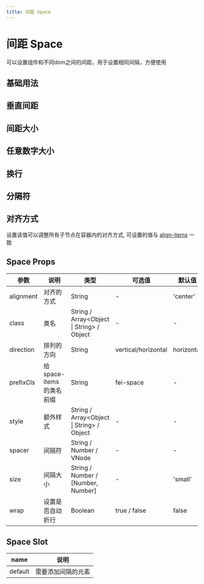 ```yaml
---
title: 间距 Space
---
```




# 间距 Space

可以设置组件和不同dom之间的间距，用于设置相同间隔，方便使用

## 基础用法

<preview path="./demo/Space/Basic.vue"></preview>

## 垂直间距

<preview path="./demo/Space/Vertical.vue"></preview>

## 间距大小

<preview path="./demo/Space/Size.vue"></preview>

## 任意数字大小

<preview path="./demo/Space/Number.vue"></preview>

## 换行

<preview path="./demo/Space/Wrap.vue"></preview>

## 分隔符

<preview path="./demo/Space/Split.vue"></preview>

## 对齐方式

设置该值可以调整所有子节点在容器内的对齐方式, 可设置的值与 [align-items](https://developer.mozilla.org/zh-CN/docs/Web/CSS/align-items) 一致

<preview path="./demo/Space/Align.vue"></preview>

## Space Props

| 参数      | 说明                      | 类型                                      | 可选值                 | 默认值     |
| --------- | ------------------------- | ----------------------------------------- |---------------------| ---------- |
| alignment | 对齐的方式                | String                                    | -                   | 'center'   |
| class     | 类名                      | String / Array<Object \| String> / Object | -                   | -          |
| direction | 排列的方向                | String                                    | vertical/horizontal | horizontal |
| prefixCls | 给 space-items 的类名前缀 | String                                    | fei-space           | -          |
| style     | 额外样式                  | String / Array<Object \| String> / Object | -                   | -          |
| spacer    | 间隔符                    | String / Number / VNode                   | -                   | -          |
| size      | 间隔大小                  | String / Number / [Number, Number]        | -                   | 'small'    |
| wrap      | 设置是否自动折行          | Boolean                                   | true / false        | false      |

## Space Slot

| name    | 说明               |
| ------- | ------------------ |
| default | 需要添加间隔的元素 |

